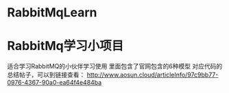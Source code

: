 # RabbitMqLearn
RabbitMq学习小项目
===============================
适合学习RabbitMQ的小伙伴学习使用
里面包含了官网包含的6种模型
对应代码的总结帖子，可以到链接查看：
http://www.aosun.cloud/articleInfo/97c9bb77-0976-4367-90a0-ea64f4e484ba

